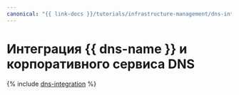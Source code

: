 ```yaml
---
canonical: "{{ link-docs }}/tutorials/infrastructure-management/dns-integration"
---
```


# Интеграция {{ dns-name }} и корпоративного сервиса DNS

{% include [dns-integration](../../_tutorials/infrastructure/dns-integration.md) %}
